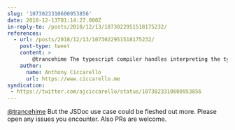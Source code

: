 ```yaml
---
slug: '1073023310600953856'
date: 2018-12-13T01:14:27.000Z
in-reply-to: /posts/2018/12/13/1073022951518175232/
references:
  - url: /posts/2018/12/13/1073022951518175232/
    post-type: tweet
    content: >
        @trancehime The typescript compiler handles interpreting the type information in jsdocs. TypeDoc only reads things like param descriptions.
    author:
      name: Anthony Ciccarello
      url: https://www.ciccarello.me
syndication:
 - https://twitter.com/ajciccarello/status/1073023310600953856
---
```


[@trancehime](https://twitter.com/trancehime) But the JSDoc use case could be fleshed out more. Please open any issues you encounter. Also PRs are welcome.
